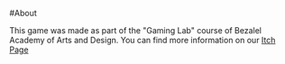 <div align='left'>

  
#About
  
  
This game was made as part of the "Gaming Lab" course of Bezalel Academy of Arts and Design. You can find more information on our [Itch Page](https://mika-holtzman.itch.io/whitenoise)
